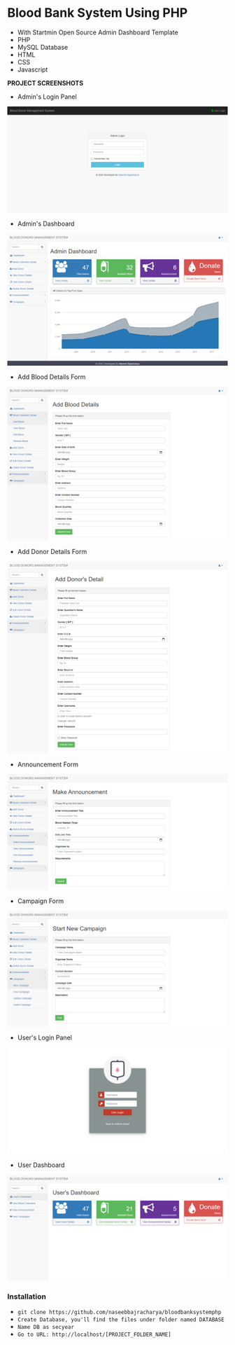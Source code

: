 # Blood Bank System Using PHP
- With Startmin Open Source Admin Dashboard Template
- PHP
- MySQL Database
- HTML
- CSS
- Javascript


**PROJECT SCREENSHOTS**

- Admin's Login Panel

![](prototype01.png)

- Admin's Dashboard

![](prototype2.png)

- Add Blood Details Form

![](prototype06.png)

- Add Donor Details Form

![](prototype03.png)

- Announcement Form

![](prototype04.png)

- Campaign Form

![](prototype05.png)

- User's Login Panel

![](prototype07.png)

- User Dashboard

![](prototype08.png)


### Installation

- `git clone https://github.com/naseebbajracharya/bloodbanksystemphp`
- `Create Database, you'll find the files under folder named DATABASE`
- `Name DB as secyear`
- `Go to URL: http://localhost/[PROJECT_FOLDER_NAME]`